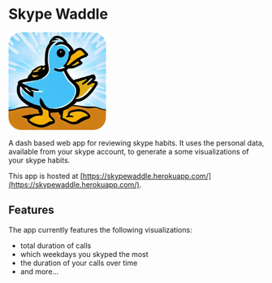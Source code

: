 # Skype Waddle

[![Skype Waddle](/assets/icon-192x192.png)](https://skypewaddle.herokuapp.com/)

A dash based web app for reviewing skype habits. It uses the personal data, available from your skype account, to generate a some visualizations of your skype habits.

This app is hosted at [https://skypewaddle.herokuapp.com/](https://skypewaddle.herokuapp.com/).

## Features

The app currently features the following visualizations:

- total duration of calls
- which weekdays you skyped the most
- the duration of your calls over time
- and more...
